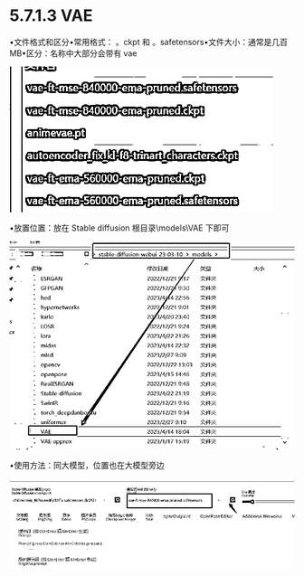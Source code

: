 # 5.7.1.3 VAE

•文件格式和区分•常用格式： 。ckpt 和 。safetensors•文件大小：通常是几百 MB•区分：名称中大部分会带有 vae

![](img/950c00431c30d58c717260df61034353.png)

•放置位置：放在 Stable diffusion 根目录\models\VAE 下即可

![](img/93f6177e17946d5f3ca89513946d9d13.png)

•使用方法：同大模型，位置也在大模型旁边

![](img/4b9b17658333da14613551913d4718a3.png)